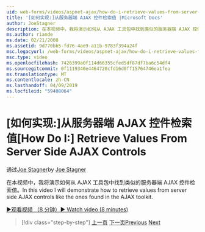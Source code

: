 ```yaml
---
uid: web-forms/videos/aspnet-ajax/how-do-i-retrieve-values-from-server-side-ajax-controls
title: '[如何实现:]从服务器端 AJAX 控件检索值 |Microsoft Docs'
author: JoeStagner
description: 在本视频中，我将演示如何从 AJAX 工具包中找到类似的服务器端 AJAX 控件检索值。
ms.author: riande
ms.date: 02/21/2008
ms.assetid: 9d770bb5-fd76-4ae9-a11b-9783f394a24f
msc.legacyurl: /web-forms/videos/aspnet-ajax/how-do-i-retrieve-values-from-server-side-ajax-controls
msc.type: video
ms.openlocfilehash: 7426399a0f114d66355cfed5df87df7ba6c54df4
ms.sourcegitcommit: 0f1119340e4464720cfd16d0ff15764746ea1fea
ms.translationtype: MT
ms.contentlocale: zh-CN
ms.lasthandoff: 04/09/2019
ms.locfileid: "59408064"
---
```

# <a name="how-do-i-retrieve-values-from-server-side-ajax-controls"></a><span data-ttu-id="44be0-103">[如何实现:]从服务器端 AJAX 控件检索值</span><span class="sxs-lookup"><span data-stu-id="44be0-103">[How Do I:] Retrieve Values From Server Side AJAX Controls</span></span>

<span data-ttu-id="44be0-104">通过[Joe Stagner](https://github.com/JoeStagner)</span><span class="sxs-lookup"><span data-stu-id="44be0-104">by [Joe Stagner](https://github.com/JoeStagner)</span></span>

<span data-ttu-id="44be0-105">在本视频中，我将演示如何从 AJAX 工具包中找到类似的服务器端 AJAX 控件检索值。</span><span class="sxs-lookup"><span data-stu-id="44be0-105">In this video I will demonstrate how to retrieve values from server side AJAX controls like the ones found in the AJAX toolkit.</span></span>

[<span data-ttu-id="44be0-106">&#9654;观看视频 （8 分钟）</span><span class="sxs-lookup"><span data-stu-id="44be0-106">&#9654; Watch video (8 minutes)</span></span>](https://channel9.msdn.com/Blogs/ASP-NET-Site-Videos/how-do-i-retrieve-values-from-server-side-ajax-controls)

> [!div class="step-by-step"]
> <span data-ttu-id="44be0-107">[上一页](how-do-i-associate-ajax-client-behavior-with-an-aspnet-server-control.md)
> [下一页](two-simple-techniques-for-triggering-updates-to-update-panels.md)</span><span class="sxs-lookup"><span data-stu-id="44be0-107">[Previous](how-do-i-associate-ajax-client-behavior-with-an-aspnet-server-control.md)
[Next](two-simple-techniques-for-triggering-updates-to-update-panels.md)</span></span>
